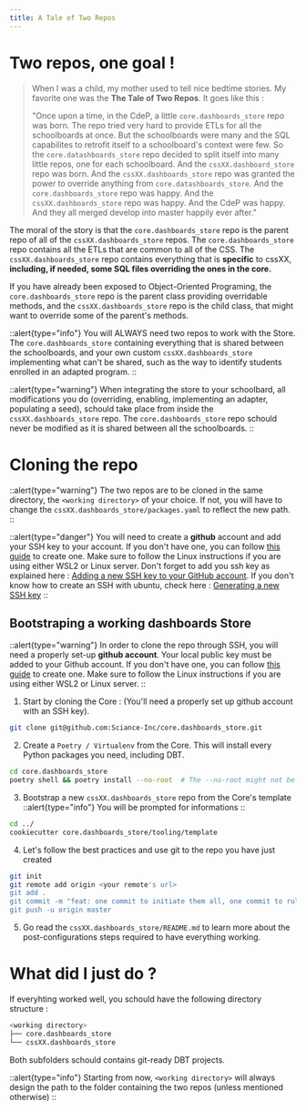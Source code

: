 ```yaml
---
title: A Tale of Two Repos
---
```


# Two repos, one goal ! 

> When I was a child, my mother used to tell nice bedtime stories. My favorite one was the **The Tale of Two Repos**. It goes like this :
> 
> "Once upon a time, in the CdeP, a little `core.dashboards_store` repo was born. The repo tried very hard to provide ETLs for all the schoolboards at once. But the schoolboards were many and the SQL capabilites to retrofit itself to a schoolboard's context were few. So the `core.datashboards_store` repo decided to split itself into many little repos, one for each schoolboard. And the `cssXX.dashboard_store` repo was born. And the `cssXX.dashboards_store` repo was granted the power to override anything from `core.datashboards_store`. And the `core.dashboards_store` repo was happy. And the `cssXX.dashboards_store` repo was happy. And the CdeP was happy. And they all merged develop into master happily ever after."


The moral of the story is that the `core.dashboards_store` repo is the parent repo of all of the `cssXX.dashboards_store` repos. The `core.dashboards_store` repo contains all the ETLs that are common to all of the CSS. The `cssXX.dashboards_store` repo contains everything that is **specific** to cssXX, **including, if needed, some SQL files overriding the ones in the core.** 

If you have already been exposed to Object-Oriented Programing, the `core.dashboards_store` repo is the parent class providing overridable methods, and the `cssXX.dashboards_store` repo is the child class, that might want to override some of the parent's methods.

::alert{type="info"}
You will ALWAYS need two repos to work with the Store. The `core.dashboards_store` containing everything that is shared between the schoolboards, and your own custom `cssXX.dashboards_store` implementing what can't be shared, such as the way to identify students enrolled in an adapted program.
::

::alert{type="warning"}
When integrating the store to your schoolbard, all modifications you do (overriding, enabling, implementing an adapter, populating a seed), schould take place from inside the `cssXX.dashboards_store` repo. The `core.dashboards_store` repo schould never be modified as it is shared between all the schoolboards.
::

# Cloning the repo

::alert{type="warning"}
The two repos are to be cloned in the same directory, the `<working directory>` of your choice. If not, you will have to change the `cssXX.dashboards_store/packages.yaml` to reflect the new path.
::

::alert{type="danger"}
You will need to create a **github** account and add your SSH key to your account. If you don't have one, you can follow [this guide](https://docs.github.com/en/github/authenticating-to-github/connecting-to-github-with-ssh) to create one. Make sure to follow the Linux instructions if you are using either WSL2 or Linux server. Don't forget to add you ssh key as explained here : [Adding a new SSH key to your GitHub account](https://docs.github.com/en/github/authenticating-to-github/adding-a-new-ssh-key-to-your-github-account). If you don't know how to create an SSH with ubuntu, check here : [Generating a new SSH key](https://www.ricmedia.com/tutorials/how-to-set-up-ssh-keys-on-ubuntu-22-04)
::

## Bootstraping a working dashboards Store

::alert{type="warning"}
In order to clone the repo through SSH, you will need a properly set-up **github account**. Your local public key must be added to your Github account. If you don't have one, you can follow [this guide](https://docs.github.com/en/github/authenticating-to-github/connecting-to-github-with-ssh) to create one. Make sure to follow the Linux instructions if you are using either WSL2 or Linux server.
::

1. Start by cloning the Core : (You'll need a properly set up github account with an SSH key).
  
```bash
git clone git@github.com:Sciance-Inc/core.dashboards_store.git
```

2. Create a `Poetry / Virtualenv` from the Core. This will install every Python packages you need, including DBT.

```bash
cd core.dashboards_store
poetry shell && poetry install --no-root  # The --no-root might not be needed, depending of your Poetry's version [#38](https://github.com/Sciance-Inc/core.dashboards_store/issues/38)
```


3. Bootstrap a new `cssXX.dashboards_store` repo from the Core's template
::alert{type="info"}
You will be prompted for informations
::
```bash
cd ../ 
cookiecutter core.dashboards_store/tooling/template
```

4. Let's follow the best practices and use git to the repo you have just created

```bash
git init
git remote add origin <your remote's url>
git add .
git commit -m "feat: one commit to initiate them all, one commit to rule them all, one commit to bring them all and in the gitness bind them, in the land of Github where the bugs lie."
git push -u origin master
```

5. Go read the `cssXX.dashboards_store/README.md` to learn more about the post-configurations steps required to have everything working.


# What did I just do ?

If everyhting worked well, you schould have the following directory structure :

```bash
<working directory>
├── core.dashboards_store
└── cssXX.dashboards_store
```

Both subfolders schould contains git-ready DBT projects.

::alert{type="info"}
Starting from now, `<working directory>` will always design the path to the folder containing the two repos (unless mentioned otherwise)
::
